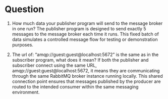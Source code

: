 # Question
1. How much data your publisher program will send to the message broker in one run?
The publisher program is designed to send exactly 5 messages to the message broker each time it runs. This fixed batch of data simulates a controlled message flow for testing or demonstration purposes.

2. The url of: “amqp://guest:guest@localhost:5672” is the same as in the subscriber program, what does it mean?
If both the publisher and subscriber connect using the same URL, amqp://guest:guest@localhost:5672, it means they are communicating through the same RabbitMQ broker instance running locally. This shared connection point ensures that messages published by the producer are routed to the intended consumer within the same messaging environment.